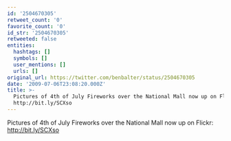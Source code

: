 ```yaml
---
id: '2504670305'
retweet_count: '0'
favorite_count: '0'
id_str: '2504670305'
retweeted: false
entities:
  hashtags: []
  symbols: []
  user_mentions: []
  urls: []
original_url: https://twitter.com/benbalter/status/2504670305
date: '2009-07-06T23:08:20.000Z'
title: >-
  Pictures of 4th of July Fireworks over the National Mall now up on Flickr:
  http://bit.ly/SCXso
---
```


Pictures of 4th of July Fireworks over the National Mall now up on Flickr: http://bit.ly/SCXso